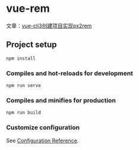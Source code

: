 # vue-rem

文章：[vue-cli3创建项目实现px2rem](https://github.com/clydeqin7/blog/issues/1)

## Project setup
```
npm install
```

### Compiles and hot-reloads for development
```
npm run serve
```

### Compiles and minifies for production
```
npm run build
```

### Customize configuration
See [Configuration Reference](https://cli.vuejs.org/config/).
